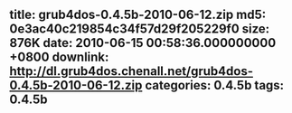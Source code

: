 title: grub4dos-0.4.5b-2010-06-12.zip
md5: 0e3ac40c219854c34f57d29f205229f0
size: 876K
date: 2010-06-15 00:58:36.000000000 +0800
downlink: http://dl.grub4dos.chenall.net/grub4dos-0.4.5b-2010-06-12.zip
categories: 0.4.5b
tags: 0.4.5b
---

